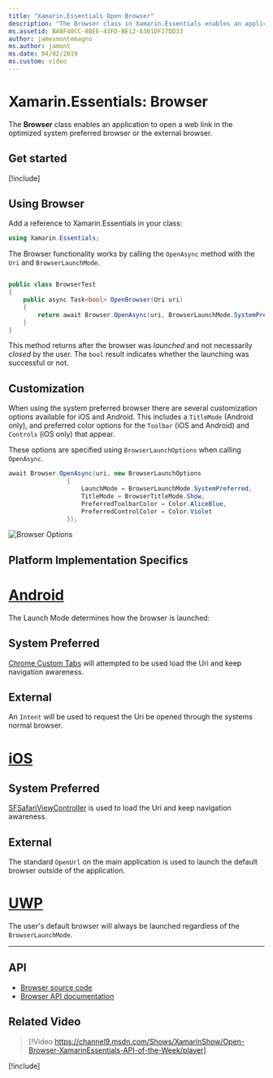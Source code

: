 ```yaml
---
title: "Xamarin.Essentials Open Browser"
description: "The Browser class in Xamarin.Essentials enables an application to open a web link in the optimized system preferred browser or the external browser."
ms.assetid: BABF40CC-8BEE-43FD-BE12-6301DF27DD33
author: jamesmontemagno
ms.author: jamont
ms.date: 04/02/2019
ms.custom: video
---
```


# Xamarin.Essentials: Browser

The **Browser** class enables an application to open a web link in the optimized system preferred browser or the external browser.

## Get started

[!include[](~/essentials/includes/get-started.md)]

## Using Browser

Add a reference to Xamarin.Essentials in your class:

```csharp
using Xamarin.Essentials;
```

The Browser functionality works by calling the `OpenAsync` method with the `Uri` and `BrowserLaunchMode`.

```csharp

public class BrowserTest
{
    public async Task<bool> OpenBrowser(Uri uri)
    {
        return await Browser.OpenAsync(uri, BrowserLaunchMode.SystemPreferred);
    }
}
```

This method returns after the browser was _launched_ and not necessarily _closed_ by the user.  The `bool` result indicates whether the launching was successful or not.

## Customization

When using the system preferred browser there are several customization options available for iOS and Android. This includes a `TitleMode` (Android only), and preferred color options for the `Toolbar` (iOS and Android) and `Controls` (iOS only) that appear.

These options are specified using `BrowserLaunchOptions` when calling `OpenAsync`.

```csharp
await Browser.OpenAsync(uri, new BrowserLaunchOptions
                {
                    LaunchMode = BrowserLaunchMode.SystemPreferred,
                    TitleMode = BrowserTitleMode.Show,
                    PreferredToolbarColor = Color.AliceBlue,
                    PreferredControlColor = Color.Violet
                });
```

![Browser Options](images/browser-options.png)

## Platform Implementation Specifics

# [Android](#tab/android)

The Launch Mode determines how the browser is launched:

## System Preferred

[Chrome Custom Tabs](https://developer.chrome.com/multidevice/android/customtabs) will attempted to be used load the Uri and keep navigation awareness.

## External

An `Intent` will be used to request the Uri be opened through the systems normal browser.

# [iOS](#tab/ios)

## System Preferred

[SFSafariViewController](xref:SafariServices.SFSafariViewController) is used to load the Uri and keep navigation awareness.

## External

The standard `OpenUrl` on the main application is used to launch the default browser outside of the application.

# [UWP](#tab/uwp)

The user's default browser will always be launched regardless of the `BrowserLaunchMode`.

--------------

## API

- [Browser source code](https://github.com/xamarin/Essentials/tree/master/Xamarin.Essentials/Browser)
- [Browser API documentation](xref:Xamarin.Essentials.Browser)

## Related Video

> [!Video https://channel9.msdn.com/Shows/XamarinShow/Open-Browser-XamarinEssentials-API-of-the-Week/player]

[!include[](~/essentials/includes/xamarin-show-essentials.md)]

